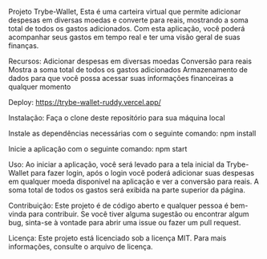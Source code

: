 Projeto Trybe-Wallet,
Esta é uma carteira virtual que permite adicionar despesas em diversas moedas e converte para reais, mostrando a soma total de todos os gastos adicionados. Com esta aplicação, você poderá acompanhar seus gastos em tempo real e ter uma visão geral de suas finanças.

Recursos:
Adicionar despesas em diversas moedas
Conversão para reais
Mostra a soma total de todos os gastos adicionados
Armazenamento de dados para que você possa acessar suas informações financeiras a qualquer momento

Deploy: https://trybe-wallet-ruddy.vercel.app/

Instalação:
Faça o clone deste repositório para sua máquina local

Instale as dependências necessárias com o seguinte comando:
npm install

Inicie a aplicação com o seguinte comando:
npm start

Uso:
Ao iniciar a aplicação, você será levado para a tela inicial da Trybe-Wallet para fazer login, após o login você poderá adicionar suas despesas em qualquer moeda disponivel na aplicação e ver a conversão para reais. A soma total de todos os gastos será exibida na parte superior da página.

Contribuição:
Este projeto é de código aberto e qualquer pessoa é bem-vinda para contribuir. Se você tiver alguma sugestão ou encontrar algum bug, sinta-se à vontade para abrir uma issue ou fazer um pull request.

Licença:
Este projeto está licenciado sob a licença MIT. Para mais informações, consulte o arquivo de licença.
